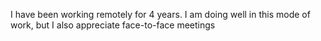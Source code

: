 I have been working remotely for 4 years. I am doing well in this mode of work, but I also appreciate face-to-face meetings
